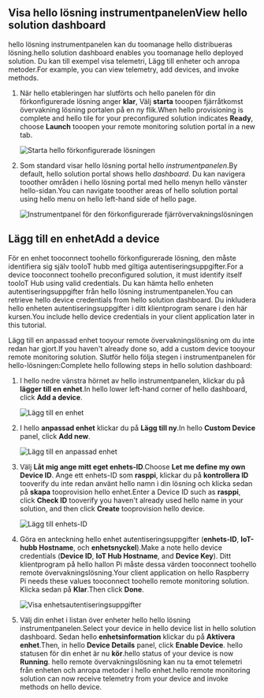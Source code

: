 ## <a name="view-hello-solution-dashboard"></a><span data-ttu-id="93477-101">Visa hello lösning instrumentpanelen</span><span class="sxs-lookup"><span data-stu-id="93477-101">View hello solution dashboard</span></span>

<span data-ttu-id="93477-102">hello lösning instrumentpanelen kan du toomanage hello distribueras lösning.</span><span class="sxs-lookup"><span data-stu-id="93477-102">hello solution dashboard enables you toomanage hello deployed solution.</span></span> <span data-ttu-id="93477-103">Du kan till exempel visa telemetri, Lägg till enheter och anropa metoder.</span><span class="sxs-lookup"><span data-stu-id="93477-103">For example, you can view telemetry, add devices, and invoke methods.</span></span>

1. <span data-ttu-id="93477-104">När hello etableringen har slutförts och hello panelen för din förkonfigurerade lösning anger **klar**, Välj **starta** tooopen fjärråtkomst övervakning lösning portalen på en ny flik.</span><span class="sxs-lookup"><span data-stu-id="93477-104">When hello provisioning is complete and hello tile for your preconfigured solution indicates **Ready**, choose **Launch** tooopen your remote monitoring solution portal in a new tab.</span></span>

    ![Starta hello förkonfigurerade lösningen][img-launch-solution]

1. <span data-ttu-id="93477-106">Som standard visar hello lösning portal hello *instrumentpanelen*.</span><span class="sxs-lookup"><span data-stu-id="93477-106">By default, hello solution portal shows hello *dashboard*.</span></span> <span data-ttu-id="93477-107">Du kan navigera tooother områden i hello lösning portal med hello menyn hello vänster hello-sidan.</span><span class="sxs-lookup"><span data-stu-id="93477-107">You can navigate tooother areas of hello solution portal using hello menu on hello left-hand side of hello page.</span></span>

    ![Instrumentpanel för den förkonfigurerade fjärrövervakningslösningen][img-menu]

## <a name="add-a-device"></a><span data-ttu-id="93477-109">Lägg till en enhet</span><span class="sxs-lookup"><span data-stu-id="93477-109">Add a device</span></span>

<span data-ttu-id="93477-110">För en enhet tooconnect toohello förkonfigurerade lösning, den måste identifiera sig själv tooIoT hubb med giltiga autentiseringsuppgifter.</span><span class="sxs-lookup"><span data-stu-id="93477-110">For a device tooconnect toohello preconfigured solution, it must identify itself tooIoT Hub using valid credentials.</span></span> <span data-ttu-id="93477-111">Du kan hämta hello enheten autentiseringsuppgifter från hello lösning instrumentpanelen.</span><span class="sxs-lookup"><span data-stu-id="93477-111">You can retrieve hello device credentials from hello solution dashboard.</span></span> <span data-ttu-id="93477-112">Du inkludera hello enheten autentiseringsuppgifter i ditt klientprogram senare i den här kursen.</span><span class="sxs-lookup"><span data-stu-id="93477-112">You include hello device credentials in your client application later in this tutorial.</span></span>

<span data-ttu-id="93477-113">Lägg till en anpassad enhet tooyour remote övervakningslösning om du inte redan har gjort.</span><span class="sxs-lookup"><span data-stu-id="93477-113">If you haven't already done so, add a custom device tooyour remote monitoring solution.</span></span> <span data-ttu-id="93477-114">Slutför hello följa stegen i instrumentpanelen för hello-lösningen:</span><span class="sxs-lookup"><span data-stu-id="93477-114">Complete hello following steps in hello solution dashboard:</span></span>

1. <span data-ttu-id="93477-115">I hello nedre vänstra hörnet av hello instrumentpanelen, klickar du på **lägger till en enhet**.</span><span class="sxs-lookup"><span data-stu-id="93477-115">In hello lower left-hand corner of hello dashboard, click **Add a device**.</span></span>

   ![Lägg till en enhet][1]

1. <span data-ttu-id="93477-117">I hello **anpassad enhet** klickar du på **Lägg till ny**.</span><span class="sxs-lookup"><span data-stu-id="93477-117">In hello **Custom Device** panel, click **Add new**.</span></span>

   ![Lägg till en anpassad enhet][2]

1. <span data-ttu-id="93477-119">Välj **Låt mig ange mitt eget enhets-ID**.</span><span class="sxs-lookup"><span data-stu-id="93477-119">Choose **Let me define my own Device ID**.</span></span> <span data-ttu-id="93477-120">Ange ett enhets-ID som **rasppi**, klickar du på **kontrollera ID** tooverify du inte redan använt hello namn i din lösning och klicka sedan på **skapa** tooprovision hello enhet.</span><span class="sxs-lookup"><span data-stu-id="93477-120">Enter a Device ID such as **rasppi**, click **Check ID** tooverify you haven't already used hello name in your solution, and then click **Create** tooprovision hello device.</span></span>

   ![Lägg till enhets-ID][3]

1. <span data-ttu-id="93477-122">Göra en anteckning hello enhet autentiseringsuppgifter (**enhets-ID**, **IoT-hubb Hostname**, och **enhetsnyckel**).</span><span class="sxs-lookup"><span data-stu-id="93477-122">Make a note hello device credentials (**Device ID**, **IoT Hub Hostname**, and **Device Key**).</span></span> <span data-ttu-id="93477-123">Ditt klientprogram på hello hallon Pi måste dessa värden tooconnect toohello remote övervakningslösning.</span><span class="sxs-lookup"><span data-stu-id="93477-123">Your client application on hello Raspberry Pi needs these values tooconnect toohello remote monitoring solution.</span></span> <span data-ttu-id="93477-124">Klicka sedan på **Klar**.</span><span class="sxs-lookup"><span data-stu-id="93477-124">Then click **Done**.</span></span>

    ![Visa enhetsautentiseringsuppgifter][4]

1. <span data-ttu-id="93477-126">Välj din enhet i listan över enheter hello hello lösning instrumentpanelen.</span><span class="sxs-lookup"><span data-stu-id="93477-126">Select your device in hello device list in hello solution dashboard.</span></span> <span data-ttu-id="93477-127">Sedan hello **enhetsinformation** klickar du på **Aktivera enhet**.</span><span class="sxs-lookup"><span data-stu-id="93477-127">Then, in hello **Device Details** panel, click **Enable Device**.</span></span> <span data-ttu-id="93477-128">hello statusen för din enhet är nu **kör**.</span><span class="sxs-lookup"><span data-stu-id="93477-128">hello status of your device is now **Running**.</span></span> <span data-ttu-id="93477-129">hello remote övervakningslösning kan nu ta emot telemetri från enheten och anropa metoder i hello enhet.</span><span class="sxs-lookup"><span data-stu-id="93477-129">hello remote monitoring solution can now receive telemetry from your device and invoke methods on hello device.</span></span>

[img-launch-solution]: media/iot-suite-raspberry-pi-kit-view-solution/launch.png
[img-menu]: media/iot-suite-raspberry-pi-kit-view-solution/menu.png
[1]: media/iot-suite-raspberry-pi-kit-view-solution/suite0.png
[2]: media/iot-suite-raspberry-pi-kit-view-solution/suite1.png
[3]: media/iot-suite-raspberry-pi-kit-view-solution/suite2.png
[4]: media/iot-suite-raspberry-pi-kit-view-solution/suite3.png